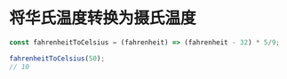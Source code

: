 # 将华氏温度转换为摄氏温度

```js
const fahrenheitToCelsius = (fahrenheit) => (fahrenheit - 32) * 5/9;

fahrenheitToCelsius(50);
// 10
```

